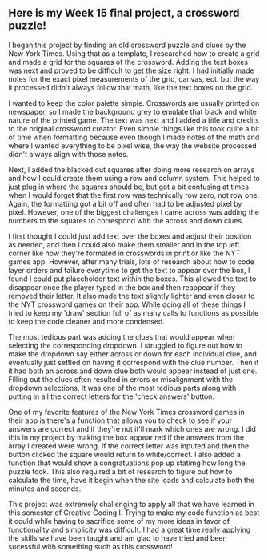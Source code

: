 ## Here is my Week 15 final project, a crossword puzzle!

I began this project by finding an old crossword puzzle and clues by the New York Times. 
Using that as a template, I researched how to create a grid and made a grid for the squares of
the crossword. Adding the text boxes was next and proved to be difficult to get the size right. 
I had initially made notes for the exact pixel measurements of the grid, canvas, ect.
but the way it processed didn't always follow that math, like the text boxes on the grid.

I wanted to keep the color palette simple. Crosswords are usually printed on newspaper, so I 
made the background grey to emulate that black and white nature of the printed game. The text
was next and I added a title and credits to the original crossword creator. Even simple things 
like this took quite a bit of time when formatting because even though I made notes of the math
and where I wanted everything to be pixel wise, the way the website processed didn't always align
with those notes. 

Next, I added the blacked out squares after doing more research on arrays and how I could create 
them using a row and column system. This helped to just plug in where the squares should be, but 
got a bit confusing at times when I would forget that the first row was technically row zero, not row 
one. Again, the formatting got a bit off and often had to be adjusted pixel by pixel. However, one of
the biggest challenges I came across was adding the numbers to the squares to correspond with the 
across and down clues. 

I first thought I could just add text over the boxes and adjust their position as needed, and then
I could also make them smaller and in the top left corner like how they're formated in crosswords in
print or like the NYT games app. However, after many trials, lots of research about how to code layer 
orders and failure everytime to get the text to appear over the box, I found I could put placeholder 
text within the boxes. This allowed the text to disappear once the player typed in the box and then 
reappear if they removed their letter. It also made the text slightly lighter and even closer to the 
NYT crossword games on their app. While doing all of these things I tried to keep my 'draw' section 
full of as many calls to functions as possible to keep the code cleaner and more condensed. 

The most tedious part was adding the clues that would appear when selecting the corresponding dropdown.
I struggled to figure out how to make the dropdown say either across or down for each individual clue,
and eventually just settled on having it correspond with the clue number. Then if it had both an
across and down clue both would appear instead of just one. Filling out the clues often resulted in 
errors or misalignment with the dropdown selections. It was one of the most tedious parts along with 
putting in all the correct letters for the 'check answers' button.

One of my favorite features of the New York Times crossword games in their app is there's a function
that allows you to check to see if your answers are correct and if they're not it'll mark which ones
are wrong. I did this in my project by making the box appear red if the answers from the array I 
created were wrong. If the correct letter was inputed and then the button clicked the square would 
return to white/correct. I also added a function that would show a congratuations pop up statimg 
how long the puzzle took. This also required a bit of research to figure out how to calculate the time, 
have it begin when the site loads and calculate both the minutes and seconds. 

This project was extremely challenging to apply all that we have learned in this semester of Creative
Coding I. Trying to make my code function as best it could while having to sacrifice some of my more 
ideas in favor of functionality and simplicity was difficult. I had a great time really applying the
skills we have been taught and am glad to have tried and been sucessful with something such as this 
crossword!

